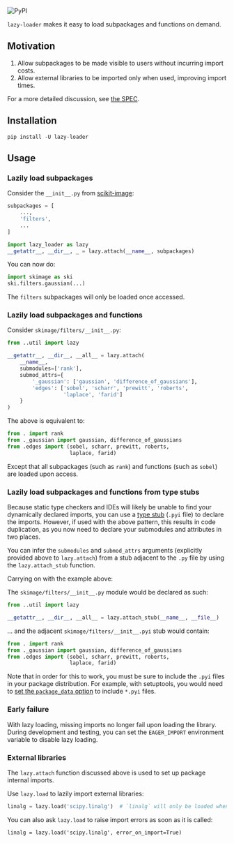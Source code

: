 ![PyPI](https://img.shields.io/pypi/v/lazy-loader?style=for-the-badge)

`lazy-loader` makes it easy to load subpackages and functions on demand.

## Motivation

1. Allow subpackages to be made visible to users without incurring import costs.
2. Allow external libraries to be imported only when used, improving import times.

For a more detailed discussion, see [the SPEC](https://scientific-python.org/specs/spec-0001/).

## Installation

```
pip install -U lazy-loader
```

## Usage

### Lazily load subpackages

Consider the `__init__.py` from [scikit-image](https://scikit-image.org):

```python
subpackages = [
    ...,
    'filters',
    ...
]

import lazy_loader as lazy
__getattr__, __dir__, _ = lazy.attach(__name__, subpackages)
```

You can now do:

```python
import skimage as ski
ski.filters.gaussian(...)
```

The `filters` subpackages will only be loaded once accessed.

### Lazily load subpackages and functions

Consider `skimage/filters/__init__.py`:

```python
from ..util import lazy

__getattr__, __dir__, __all__ = lazy.attach(
    __name__,
    submodules=['rank'],
    submod_attrs={
        '_gaussian': ['gaussian', 'difference_of_gaussians'],
        'edges': ['sobel', 'scharr', 'prewitt', 'roberts',
                  'laplace', 'farid']
    }
)
```

The above is equivalent to:

```python
from . import rank
from ._gaussian import gaussian, difference_of_gaussians
from .edges import (sobel, scharr, prewitt, roberts,
                    laplace, farid)
```

Except that all subpackages (such as `rank`) and functions (such as `sobel`) are loaded upon access.

### Lazily load subpackages and functions from type stubs

Because static type checkers and IDEs will likely be unable to find your
dynamically declared imports, you can use a [type
stub](https://mypy.readthedocs.io/en/stable/stubs.html) (`.pyi` file) to declare
the imports. However, if used with the above pattern, this results in code
duplication, as you now need to declare your submodules and attributes in two places.

You can infer the `submodules` and `submod_attrs` arguments (explicitly provided
above to `lazy.attach`) from a stub adjacent to the `.py` file by using the
`lazy.attach_stub` function.

Carrying on with the example above:

The `skimage/filters/__init__.py` module would be declared as such:

```python
from ..util import lazy

__getattr__, __dir__, __all__ = lazy.attach_stub(__name__, __file__)
```

... and the adjacent `skimage/filters/__init__.pyi` stub would contain:

```python
from . import rank
from ._gaussian import gaussian, difference_of_gaussians
from .edges import (sobel, scharr, prewitt, roberts,
                    laplace, farid)
```

Note that in order for this to work, you must be sure to include the `.pyi`
files in your package distribution. For example, with setuptools, you would need
to [set the `package_data`
option](https://setuptools.pypa.io/en/latest/userguide/datafiles.html#package-data)
to include `*.pyi` files.

### Early failure

With lazy loading, missing imports no longer fail upon loading the
library. During development and testing, you can set the `EAGER_IMPORT`
environment variable to disable lazy loading.

### External libraries

The `lazy.attach` function discussed above is used to set up package
internal imports.

Use `lazy.load` to lazily import external libraries:

```python
linalg = lazy.load('scipy.linalg')  # `linalg` will only be loaded when accessed
```

You can also ask `lazy.load` to raise import errors as soon as it is called:

```
linalg = lazy.load('scipy.linalg', error_on_import=True)
```
